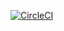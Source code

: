 
[![CircleCI](https://circleci.com/gh/poldrack/psych10-book.svg?style=svg&circle-token=f656d97c4fee9e56ca8af3f80bcad9ffbd0c3a3c)](https://circleci.com/gh/poldrack/psych10-book)

